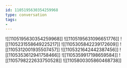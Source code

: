 ```yaml
---
id: 1105195630354259968
type: conversation
tags:
- 
---
```

![[1105195630354259968]]
![[1105195631096651776]]
![[1105231558649225217]]
![[1105305842239172609]]
![[1105312001935507457]]
![[1105321642442387456]]
![[1105353612941758466]]
![[1105359917198659584]]
![[1105798222633750528]]
![[1105800305860468738]]

